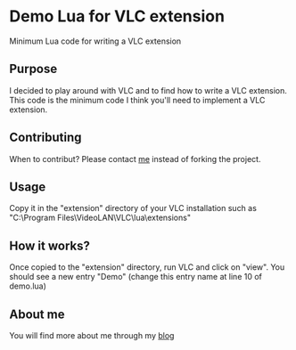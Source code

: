 Demo Lua for VLC extension
==========================

Minimum Lua code for writing a VLC extension

Purpose
-------
I decided to play around with VLC and to find how to write a VLC extension.
This code is the minimum code I think you'll need to implement a VLC extension.

Contributing
------------
When to contribut? Please contact [me](https://github.com/metabaron) instead of forking the project.

Usage
-----
Copy it in the "extension" directory of your VLC installation such as "C:\Program Files\VideoLAN\VLC\lua\extensions"
	
How it works?
-------------
Once copied to the "extension" directory, run VLC and click on "view".
You should see a new entry "Demo" (change this entry name at line 10 of demo.lua)
	
About me
-------------
You will find more about me through my [blog](http://blog.metabaron.net)